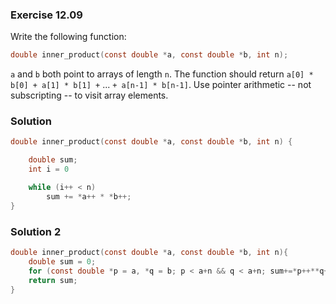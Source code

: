 ### Exercise 12.09
Write the following function:

```c
double inner_product(const double *a, const double *b, int n);
```

`a` and `b` both point to arrays of length `n`. The function should return
`a[0] * b[0] + a[1] * b[1] +` ... `+ a[n-1] * b[n-1]`. Use pointer arithmetic --
not subscripting -- to visit array elements.

### Solution

```c
double inner_product(const double *a, const double *b, int n) {

    double sum;
    int i = 0

    while (i++ < n)
        sum += *a++ * *b++;
}
```
### Solution 2
```c
double inner_product(const double *a, const double *b, int n){
    double sum = 0;
    for (const double *p = a, *q = b; p < a+n && q < a+n; sum+=*p++**q++);
    return sum;
}
```
